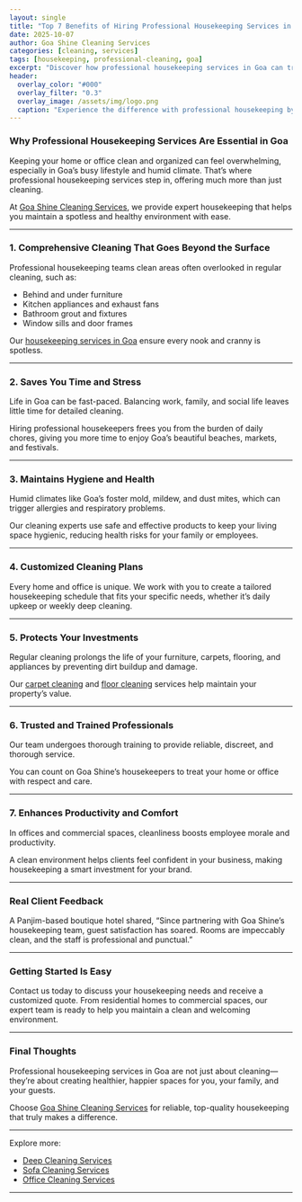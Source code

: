 ```yaml
---
layout: single
title: "Top 7 Benefits of Hiring Professional Housekeeping Services in Goa"
date: 2025-10-07
author: Goa Shine Cleaning Services
categories: [cleaning, services]
tags: [housekeeping, professional-cleaning, goa]
excerpt: "Discover how professional housekeeping services in Goa can transform your home or office with expert care and unparalleled cleanliness."
header:
  overlay_color: "#000"
  overlay_filter: "0.3"
  overlay_image: /assets/img/logo.png
  caption: "Experience the difference with professional housekeeping by Goa Shine"
---
```


### Why Professional Housekeeping Services Are Essential in Goa

Keeping your home or office clean and organized can feel overwhelming, especially in Goa’s busy lifestyle and humid climate. That’s where professional housekeeping services step in, offering much more than just cleaning.

At [Goa Shine Cleaning Services](https://www.goashinecs.com/housekeeping-services-goa.html), we provide expert housekeeping that helps you maintain a spotless and healthy environment with ease.

---

### 1. Comprehensive Cleaning That Goes Beyond the Surface

Professional housekeeping teams clean areas often overlooked in regular cleaning, such as:

- Behind and under furniture  
- Kitchen appliances and exhaust fans  
- Bathroom grout and fixtures  
- Window sills and door frames

Our [housekeeping services in Goa](https://www.goashinecs.com/housekeeping-services-goa.html) ensure every nook and cranny is spotless.

---

### 2. Saves You Time and Stress

Life in Goa can be fast-paced. Balancing work, family, and social life leaves little time for detailed cleaning.

Hiring professional housekeepers frees you from the burden of daily chores, giving you more time to enjoy Goa’s beautiful beaches, markets, and festivals.

---

### 3. Maintains Hygiene and Health

Humid climates like Goa’s foster mold, mildew, and dust mites, which can trigger allergies and respiratory problems.

Our cleaning experts use safe and effective products to keep your living space hygienic, reducing health risks for your family or employees.

---

### 4. Customized Cleaning Plans

Every home and office is unique. We work with you to create a tailored housekeeping schedule that fits your specific needs, whether it’s daily upkeep or weekly deep cleaning.

---

### 5. Protects Your Investments

Regular cleaning prolongs the life of your furniture, carpets, flooring, and appliances by preventing dirt buildup and damage.

Our [carpet cleaning](https://www.goashinecs.com/carpet-cleaning-services-goa.html) and [floor cleaning](https://www.goashinecs.com/floor-cleaning-goa.html) services help maintain your property’s value.

---

### 6. Trusted and Trained Professionals

Our team undergoes thorough training to provide reliable, discreet, and thorough service.

You can count on Goa Shine’s housekeepers to treat your home or office with respect and care.

---

### 7. Enhances Productivity and Comfort

In offices and commercial spaces, cleanliness boosts employee morale and productivity.

A clean environment helps clients feel confident in your business, making housekeeping a smart investment for your brand.

---

### Real Client Feedback

A Panjim-based boutique hotel shared, “Since partnering with Goa Shine’s housekeeping team, guest satisfaction has soared. Rooms are impeccably clean, and the staff is professional and punctual.”

---

### Getting Started Is Easy

Contact us today to discuss your housekeeping needs and receive a customized quote. From residential homes to commercial spaces, our expert team is ready to help you maintain a clean and welcoming environment.

---

### Final Thoughts

Professional housekeeping services in Goa are not just about cleaning—they’re about creating healthier, happier spaces for you, your family, and your guests.

Choose [Goa Shine Cleaning Services](https://www.goashinecs.com/housekeeping-services-goa.html) for reliable, top-quality housekeeping that truly makes a difference.

---

Explore more:  
- [Deep Cleaning Services](https://www.goashinecs.com/deep-cleaning-services-goa.html)  
- [Sofa Cleaning Services](https://www.goashinecs.com/sofa-cleaning-services-goa.html)  
- [Office Cleaning Services](https://www.goashinecs.com/office-cleaning-services-goa.html)  

---
